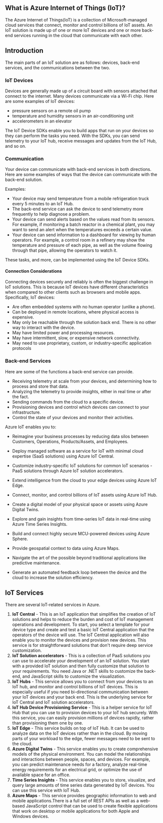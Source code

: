 ## What is Azure Internet of Things (IoT)?

The Azure Internet of Things(IoT) is a collection of Microsoft-managed cloud services that connect, monitor and control billions of IoT assets. An IoT solution is made up of one or more IoT devices and one or more back-end services running in the cloud that communicate with each other.

## Introduction

The main parts of an IoT solution are as follows: devices, back-end services, and the communications between the two.

### IoT Devices

Devices are generally made up of a circuit board with sensors attached that connect to the internet. Many devices communicate via a Wi-Fi chip.
Here are some examples of IoT devices:

- pressure sensors on a remote oil pump
- temperature and humidity sensors in an air-conditioning unit
- accelerometers in an elevator

The IoT Device SDKs enable you to build apps that run on your devices so they can perform the tasks you need. With the SDKs, you can send telemetry to your IoT hub, receive messages and updates from the IoT Hub, and so on.

### Communication

Your device can communicate with back-end services in both directions. Here are some examples of ways that the device can communicate with the back-end solution.

Examples:

- Your device may send temperature from a mobile refrigeration truck every 5 minutes to an IoT Hub.
- The back-end service can ask the device to send telemetry more frequently to help diagnose a problem.
- Your device can send alerts based on the values read from its sensors. For example, if monitoring a batch reactor in a chemical plant, you may want to send an alert when the temperatures exceeds a certain value.
- Your device can send information to a dashboard for viewing by human operators. For example, a control room in a refinery may show the temperature and pressure of each pipe, as well as the volume flowing through that pipe, allowing the operators to watch it.

These tasks, and more, can be implemented using the IoT Device SDKs.

#### Connection Considerations

Connecting devices securely and reliably is often the biggest challenge in IoT solutions. This is because IoT devices have different characteristics when compared to other clients such as browsers and mobile apps. Specifically, IoT devices:

- Are often embedded systems with no human operator (unlike a phone).
- Can be deployed in remote locations, where physical access is expensive.
- May only be reachable through the solution back end. There is no other way to interact with the device.
- May have limited power and processing resources.
- May have intermittent, slow, or expensive network connectivity.
- May need to use proprietary, custom, or industry-specific application protocols

### Back-end Services

Here are some of the functions a back-end service can provide.

- Receiving telemetry at scale from your devices, and determining how to process and store that data.
- Analyzing the telemetry to provide insights, either in real time or after the fact.
- Sending commands from the cloud to a specific device.
- Provisioning devices and control which devices can connect to your infrastructure.
- Control the state of your devices and monitor their activities.

Azure IoT enables you to:

- Reimagine your business processes by reducing data silos between Customers, Operations, Products/Assets, and Employees.

- Deploy managed software as a service for IoT with minimal cloud expertise (SaaS solutions) using Azure IoT Central.

- Customize industry-specific IoT solutions for common IoT scenarios - PaaS solutions through Azure IoT solution accelerators.

- Extend intelligence from the cloud to your edge devices using Azure IoT Edge.

- Connect, monitor, and control billions of IoT assets using Azure IoT Hub.

- Create a digital model of your physical space or assets using Azure Digital Twins.

- Explore and gain insights from time-series IoT data in real-time using Azure Time Series Insights.

- Build and connect highly secure MCU-powered devices using Azure Sphere.

- Provide geospatial context to data using Azure Maps.

- Navigate the art of the possible beyond traditional applications like predictive maintenance.

- Generate an automated feedback loop between the device and the cloud to increase the solution efficiency.

## IoT Services

There are several IoT-related services in Azure.

1. **IoT Central** - This is an IoT application that simplifies the creation of IoT solutions and helps to reduce the burden and cost of IoT management operations and development. To start, you select a template for your device type and create and test a basic IoT Central application that the operators of the device will use. The IoT Central application will also enable you to monitor the devices and provision new devices. This service is for straightforward solutions that don't require deep service customization.
2. **IoT Solution accelerators** - This is a collection of PaaS solutions you can use to accelerate your development of an IoT solution. You start with a provided IoT solution and then fully customize that solution to your requirements. You need Java or .NET skills to customize the back-end, and JavaScript skills to customize the visualization.
3. **IoT Hubs** - This service allows you to connect from your devices to an IoT hub, and monitor and control billions of IoT devices. This is especially useful if you need bi-directional communication between your IoT devices and your back end. This is the underlying service for IoT Central and IoT solution accelerators.
4. **IoT Hub Device Provisioning Service** - This is a helper service for IoT Hub that you can use to provision devices to your IoT hub securely. With this service, you can easily provision millions of devices rapidly, rather than provisioning them one by one.
5. **IoT Edge** - This service builds on top of IoT Hub. It can be used to analyze data on the IoT devices rather than in the cloud. By moving parts of your workload to the edge, fewer messages need to be sent to the cloud.
6. **Azure Digital Twins** - This service enables you to create comprehensive models of the physical environment. You can model the relationships and interactions between people, spaces, and devices. For example, you can predict maintenance needs for a factory, analyze real-time energy requirements for an electrical grid, or optimize the use of available space for an office.
7. **Time Series Insights** - This service enables you to store, visualize, and query large amounts of time series data generated by IoT devices. You can use this service with IoT Hub.
8. **Azure Maps** - This service provides geographic information to web and mobile applications.There is a full set of REST APIs as well as a web-based JavaScript control that can be used to create flexible applications that work on desktop or mobile applications for both Apple and Windows devices.
